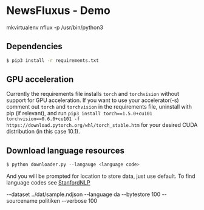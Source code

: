 # NewsFluxus - Demo #

mkvirtualenv nflux -p /usr/bin/python3





















## Dependencies
```sh
$ pip3 install -r requirements.txt
```




## GPU acceleration

Currently the requirements file installs `torch` and `torchvision` without support for GPU acceleration. If you want to use your accelerator(-s) comment out `torch` and `torchvision` in the requirements file, uninstall with pip (if relevant), and run `pip3 install torch==1.5.0+cu101 torchvision==0.6.0+cu101 -f https://download.pytorch.org/whl/torch_stable.htm` for your desired CUDA distribution (in this case 10.1).


## Download language resources
```python
$ python downloader.py --langauge <language code>
```
And you will be prompted for location to store data, just use default. To find language codes see [StanfordNLP](https://stanfordnlp.github.io/stanfordnlp/models.html#human-languages-supported-by-stanfordnlp)


--dataset ../dat/sample.ndjson --language da --bytestore 100 --sourcename politiken --verbose 100
